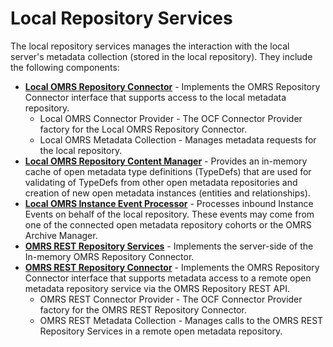 <!-- SPDX-License-Identifier: Apache-2.0 -->
<!-- Copyright Contributors to the ODPi Egeria project. -->

# Local Repository Services

The local repository services manages the interaction with the local server's
metadata collection (stored in the local repository).  They include the following
components:

* **[Local OMRS Repository Connector](../component-descriptions/local-repository-connector.md)** - Implements the OMRS Repository Connector interface that supports access to the local metadata repository.
  * Local OMRS Connector Provider - The OCF Connector Provider factory for the Local OMRS Repository Connector.
  * Local OMRS Metadata Collection - Manages metadata requests for the local repository.
* **[Local OMRS Repository Content Manager](../component-descriptions/typedef-manager.md)** - Provides an in-memory cache of open metadata type definitions
(TypeDefs) that are used for validating of TypeDefs from other open metadata repositories and creation of new open metadata instances (entities and relationships).
* **[Local OMRS Instance Event Processor](../component-descriptions/local-repository-instance-event-processor.md)** - Processes inbound Instance Events on behalf of the local repository.
These events may come from one of the connected open metadata repository cohorts or the OMRS Archive Manager.
* **[OMRS REST Repository Services](../component-descriptions/omrs-rest-services.md)** - Implements the server-side of the In-memory OMRS Repository Connector.
* **[OMRS REST Repository Connector](../component-descriptions/rest-repository-connector.md)** - Implements the OMRS Repository Connector
interface that supports metadata access to a remote open metadata repository service via the OMRS Repository REST API.
  * OMRS REST Connector Provider - The OCF Connector Provider factory for the OMRS REST Repository Connector.
  * OMRS REST Metadata Collection - Manages calls to the OMRS REST Repository Services in a remote open metadata repository.
